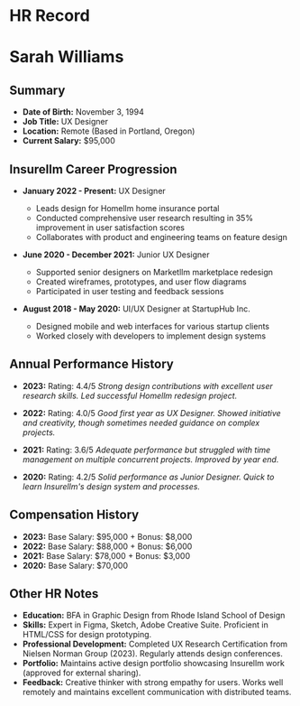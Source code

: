 # HR Record

# Sarah Williams

## Summary
- **Date of Birth:** November 3, 1994
- **Job Title:** UX Designer
- **Location:** Remote (Based in Portland, Oregon)
- **Current Salary:** $95,000

## Insurellm Career Progression
- **January 2022 - Present:** UX Designer
  - Leads design for Homellm home insurance portal
  - Conducted comprehensive user research resulting in 35% improvement in user satisfaction scores
  - Collaborates with product and engineering teams on feature design

- **June 2020 - December 2021:** Junior UX Designer
  - Supported senior designers on Marketllm marketplace redesign
  - Created wireframes, prototypes, and user flow diagrams
  - Participated in user testing and feedback sessions

- **August 2018 - May 2020:** UI/UX Designer at StartupHub Inc.
  - Designed mobile and web interfaces for various startup clients
  - Worked closely with developers to implement design systems

## Annual Performance History
- **2023:** Rating: 4.4/5
  *Strong design contributions with excellent user research skills. Led successful Homellm redesign project.*

- **2022:** Rating: 4.0/5
  *Good first year as UX Designer. Showed initiative and creativity, though sometimes needed guidance on complex projects.*

- **2021:** Rating: 3.6/5
  *Adequate performance but struggled with time management on multiple concurrent projects. Improved by year end.*

- **2020:** Rating: 4.2/5
  *Solid performance as Junior Designer. Quick to learn Insurellm's design system and processes.*

## Compensation History
- **2023:** Base Salary: $95,000 + Bonus: $8,000
- **2022:** Base Salary: $88,000 + Bonus: $6,000
- **2021:** Base Salary: $78,000 + Bonus: $3,000
- **2020:** Base Salary: $70,000

## Other HR Notes
- **Education:** BFA in Graphic Design from Rhode Island School of Design
- **Skills:** Expert in Figma, Sketch, Adobe Creative Suite. Proficient in HTML/CSS for design prototyping.
- **Professional Development:** Completed UX Research Certification from Nielsen Norman Group (2023). Regularly attends design conferences.
- **Portfolio:** Maintains active design portfolio showcasing Insurellm work (approved for external sharing).
- **Feedback:** Creative thinker with strong empathy for users. Works well remotely and maintains excellent communication with distributed teams.
